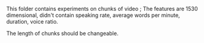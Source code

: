 This folder contains experiments on chunks of video ;
The features are 1530 dimensional, didn't contain speaking rate, average words per minute, duration, voice ratio.

The length of chunks should be changeable.
